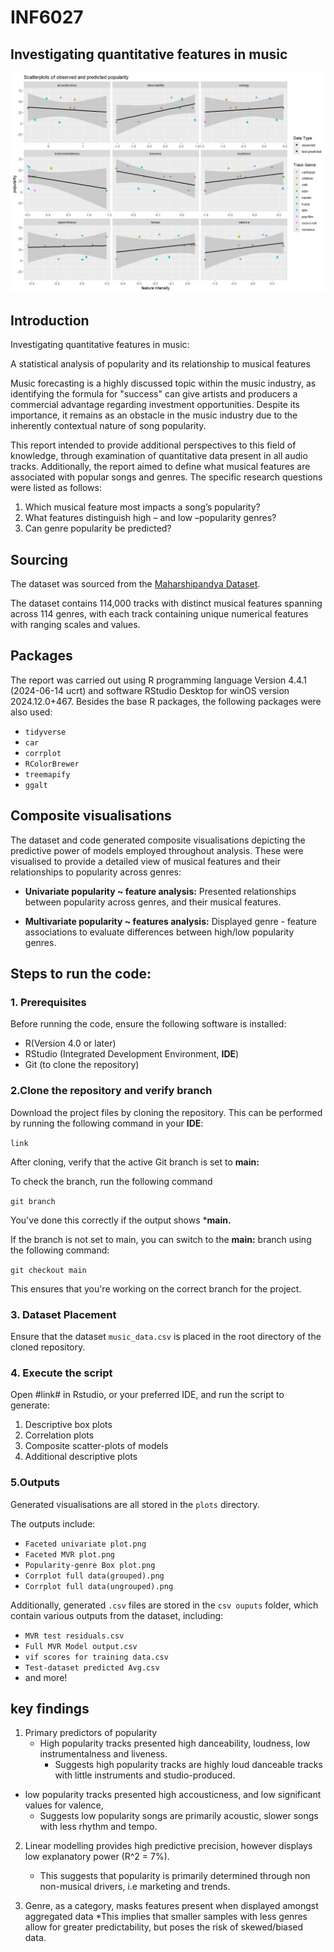 # INF6027
 ## Investigating quantitative features in music

<img 
src = "https://raw.githubusercontent.com/G-Imola/INF6027/main/plots/Github%20plot%20for%20readme.png"
 alt = "GitHub README Image">


## Introduction

Investigating quantitative features in music: 

A statistical analysis of popularity and its relationship to musical features


Music forecasting is a highly discussed topic within the music industry, as identifying 
the formula for "success" can give artists and producers a commercial advantage regarding investment opportunities.
Despite its importance, it remains as an obstacle in the music industry due to the inherently contextual nature of song popularity.


This report intended to provide additional perspectives to this field of knowledge, through examination of quantitative data present in all audio tracks. Additionally,
the report aimed to define what musical features are associated with popular songs and genres. The specific research questions were listed as follows:


1. Which musical feature most impacts a song’s popularity? 
2. What features distinguish high – and low –popularity genres? 
3. Can genre popularity be predicted?


## Sourcing

The dataset was sourced from the <a href="https://hf-proxy-cf.effarig.site/datasets/maharshipandya/spotify-tracks-dataset" target="_blank"> Maharshipandya Dataset</a>.

The dataset contains 114,000 tracks with distinct musical features spanning across 114 genres, with each track containing unique numerical features with ranging scales and values.

## Packages

The report was carried out using R programming language Version 4.4.1 (2024-06-14 ucrt) and software  RStudio Desktop for winOS version 2024.12.0+467. Besides the base R packages, the following packages were also used:

* `tidyverse`
* `car`
* `corrplot`
* `RColorBrewer`
* `treemapify`
* `ggalt`


## Composite visualisations
 The dataset and code generated composite visualisations depicting the predictive power of models employed throughout analysis.
These were visualised to provide a detailed view of musical features and their relationships to popularity across genres:
* **Univariate popularity ~ feature analysis:**
Presented relationships between popularity across genres, and their musical features.

* **Multivariate popularity ~ features analysis:**
Displayed genre - feature associations to evaluate differences between high/low popularity genres.


## Steps to run the code:

### 1. **Prerequisites**

Before running the code, ensure the following software is installed:

* R(Version 4.0 or later)
* RStudio (Integrated Development Environment, **IDE**)
* Git (to clone the repository)


### **2.Clone the repository and verify branch**

Download the project files by cloning the repository.
This can be performed by running the following command
in your **IDE**:

`link`

After cloning, verify that the active Git branch is set to **main:**

To check the branch, run the following command

`git branch`

You've done this correctly if the output shows ***main.**

If the branch is not set to main, you can switch to the **main:**
branch using the following command:

`git checkout main`

This ensures that you're working on the correct branch for the project.

 ### 3. Dataset Placement
Ensure that the dataset `music_data.csv` is placed in the root
directory of the cloned repository.

 ### 4. Execute the script
Open #link# in Rstudio, or your preferred IDE, and run the script to generate:
1. Descriptive box plots
2. Correlation plots
3. Composite scatter-plots of models
4. Additional descriptive plots

 ### 5.Outputs
Generated visualisations are all stored in the `plots` directory.

The outputs include:

* `Faceted univariate plot.png`
* `Faceted MVR plot.png`
* `Popularity-genre Box plot.png`
* `Corrplot full data(grouped).png`
* `Corrplot full data(ungrouped).png`

Additionally, generated `.csv` files are stored in the `csv ouputs` folder, which contain various outputs from the dataset, including:

* `MVR test residuals.csv`
* `Full MVR Model output.csv`
* `vif scores for training data.csv`
* `Test-dataset predicted Avg.csv`
* and more!

## key findings

1. Primary predictors of popularity
   * High popularity tracks presented high danceability, loudness, low instrumentalness and liveness.
     * Suggests high popularity tracks are highly loud danceable tracks with little instruments and studio-produced.

 
  * low popularity tracks presented high accousticness, and low significant values for valence,
    * Suggests low popularity songs are primarily acoustic, slower songs with less rhythm and tempo.

2. Linear modelling provides high predictive precision, however displays low explanatory power (R^2 = 7%).
   * This suggests that popularity is primarily determined through non non-musical drivers, i.e marketing and trends.

3. Genre, as a category, masks features present when displayed amongst aggregated data
   *This implies that smaller samples with less genres allow for greater predictability, but poses the risk of skewed/biased data.


